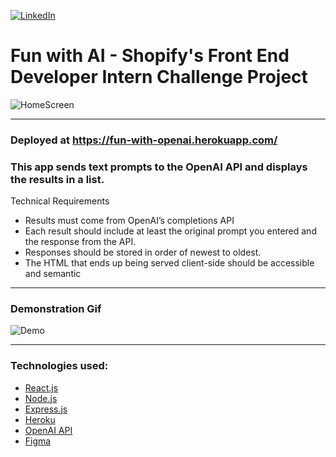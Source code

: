 <div id="top"></div>

[![LinkedIn][linkedin-shield]][linkedin-url]

# Fun with AI - Shopify's Front End Developer Intern Challenge Project

![HomeScreen](https://user-images.githubusercontent.com/69439997/169225568-6307d378-b762-4294-bfc8-93d4345675fa.PNG)


<!-- ABOUT THE PROJECT -->
---
### Deployed at https://fun-with-openai.herokuapp.com/


### This app sends text prompts to the OpenAI API and displays the results in a list.

Technical Requirements
* Results must come from OpenAI’s completions API
* Each result should include at least the original prompt you entered and the response from the API.
* Responses should be stored in order of newest to oldest.
* The HTML that ends up being served client-side should be accessible and semantic 

---

### Demonstration Gif

![Demo](https://user-images.githubusercontent.com/69439997/169228310-b350877b-3f30-40d9-bed6-d3ba42efb84c.gif)

---

### Technologies used:
* [React.js](https://reactjs.org/)
* [Node.js](https://nodejs.org/en/)
* [Express.js](https://expressjs.com/)
* [Heroku](https://www.heroku.com/) 
* [OpenAI API](https://openai.com/api/)
* [Figma](https://www.figma.com/file/P64JXHfRRPNruym4LmgNqa/ShopifyInternChallenge?node-id=2%3A2) 

[linkedin-shield]: https://img.shields.io/badge/-LinkedIn-black.svg?style=for-the-badge&logo=linkedin&colorB=555
[linkedin-url]: https://www.linkedin.com/in/paulfranco12/
